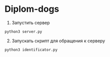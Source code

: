 # Diplom-dogs
1. Запустить сервер
```
python3 server.py
```
2. Запускать скрипт для обращения к серверу
```
python3 identificator.py
```
